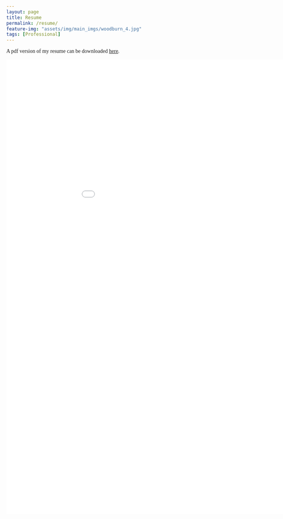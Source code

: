 ```yaml
---
layout: page
title: Resume
permalink: /resume/
feature-img: "assets/img/main_imgs/woodburn_4.jpg"
tags: [Professional]
---
```


<p style="font-family:Georgia"> A pdf version of my resume can be downloaded <a href="/assets/resume/Resume_Matthew_Keaton.pdf">here</a>.</p>

<div style="align-content: center">
<iframe src="../hidden/embedded_resume/" height="1200" width="1000" title="Resume" frameBorder="0" justify-content="center"></iframe>
</div>
